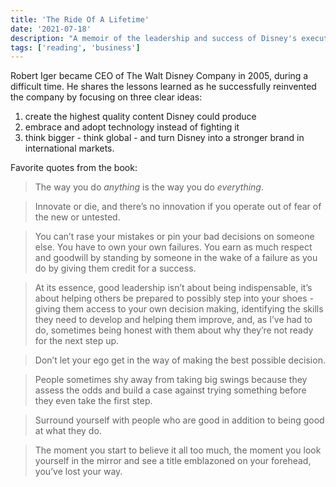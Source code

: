 ```yaml
---
title: 'The Ride Of A Lifetime'
date: '2021-07-18'
description: "A memoir of the leadership and success of Disney's executive chairman."
tags: ['reading', 'business']
---
```


Robert Iger became CEO of The Walt Disney Company in 2005, during a difficult time.
He shares the lessons learned as he successfully reinvented the company by focusing on three clear ideas:

1. create the highest quality content Disney could produce
2. embrace and adopt technology instead of fighting it
3. think bigger - think global - and turn Disney into a stronger brand in international markets.

Favorite quotes from the book:

> The way you do _anything_ is the way you do _everything_.

> Innovate or die, and there’s no innovation if you operate out of fear of the new or untested.

> You can’t rase your mistakes or pin your bad decisions on someone else. You have to own your own failures. You earn as much respect and goodwill by standing by someone in the wake of a failure as you do by giving them credit for a success.

> At its essence, good leadership isn’t about being indispensable, it’s about helping others be prepared to possibly step into your shoes - giving them access to your own decision making, identifying the skills they need to develop and helping them improve, and, as I’ve had to do, sometimes being honest with them about why they’re not ready for the next step up.

> Don’t let your ego get in the way of making the best possible decision.

> People sometimes shy away from taking big swings because they assess the odds and build a case against trying something before they even take the first step.

> Surround yourself with people who are good in addition to being good at what they do.

> The moment you start to believe it all too much, the moment you look yourself in the mirror and see a title emblazoned on your forehead, you’ve lost your way.

